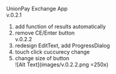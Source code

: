 UnionPay Exchange App	
v.0.2.1		
1. add function of results automatically	
2. remove CE/Enter button	
v.0.2.2
1. redesign EditText, add ProgressDialog	
2. touch click cuccurecy change		
3. change size of button 	
![Alt Text](images/v.0.2.2.png =250x)		
